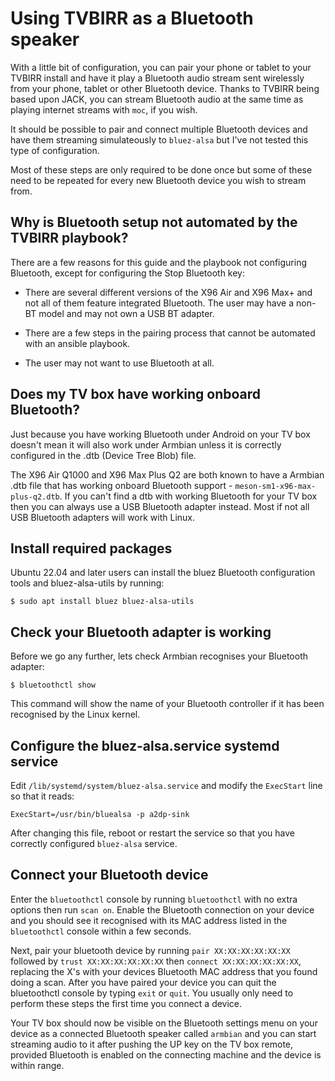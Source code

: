 # Using TVBIRR as a Bluetooth speaker

With a little bit of configuration, you can pair your phone or tablet to your TVBIRR install and have it play a Bluetooth audio stream sent wirelessly from your phone, tablet or other Bluetooth device. Thanks to TVBIRR being based upon JACK, you can stream Bluetooth audio at the same time as playing internet streams with `moc`, if you wish.

It should be possible to pair and connect multiple Bluetooth devices and have them streaming simulateously to `bluez-alsa` but I've not tested this type of configuration.

Most of these steps are only required to be done once but some of these need to be repeated for every new Bluetooth device you wish to stream from.

## Why is Bluetooth setup not automated by the TVBIRR playbook?

There are a few reasons for this guide and the playbook not configuring Bluetooth, except for configuring the Stop Bluetooth key:

* There are several different versions of the X96 Air and X96 Max+ and not all of them feature integrated Bluetooth. The user may have a non-BT model and may not own a USB BT adapter.

* There are a few steps in the pairing process that cannot be automated with an ansible playbook.

* The user may not want to use Bluetooth at all.

## Does my TV box have working onboard Bluetooth?

Just because you have working Bluetooth under Android on your TV box doesn't mean it will also work under Armbian unless it is correctly configured in the .dtb (Device Tree Blob) file.

The X96 Air Q1000 and X96 Max Plus Q2 are both known to have a Armbian .dtb file that has working onboard Bluetooth support - `meson-sm1-x96-max-plus-q2.dtb`. If you can't find a dtb with working Bluetooth for your TV box then you can always use a USB Bluetooth adapter instead. Most if not all USB Bluetooth adapters will work with Linux.

## Install required packages

Ubuntu 22.04 and later users can install the bluez Bluetooth configuration tools and bluez-alsa-utils by running:

```shell
$ sudo apt install bluez bluez-alsa-utils
```

## Check your Bluetooth adapter is working

Before we go any further, lets check Armbian recognises your Bluetooth adapter:

```shell
$ bluetoothctl show
```

This command will show the name of your Bluetooth controller if it has been recognised by the Linux kernel.

## Configure the bluez-alsa.service systemd service

Edit `/lib/systemd/system/bluez-alsa.service` and modify the `ExecStart` line so that it reads:

```
ExecStart=/usr/bin/bluealsa -p a2dp-sink
```

After changing this file, reboot or restart the service so that you have correctly configured `bluez-alsa` service.

## Connect your Bluetooth device

Enter the `bluetoothctl` console by running `bluetoothctl` with no extra options then run `scan on`. Enable the Bluetooth connection on your device and you should see it recognised with its MAC address listed in the `bluetoothctl` console within a few seconds.

Next, pair your bluetooth device by running `pair XX:XX:XX:XX:XX:XX` followed by `trust XX:XX:XX:XX:XX:XX` then `connect XX:XX:XX:XX:XX:XX`, replacing the X's with your devices Bluetooth MAC address that you found doing a scan. After you have paired your device you can quit the bluetoothctl console by typing `exit` or `quit`. You usually only need to perform these steps the first time you connect a device.

Your TV box should now be visible on the Bluetooth settings menu on your device as a connected Bluetooth speaker called `armbian` and you can start streaming audio to it after pushing the UP key on the TV box remote, provided Bluetooth is enabled on the connecting machine and the device is within range.
